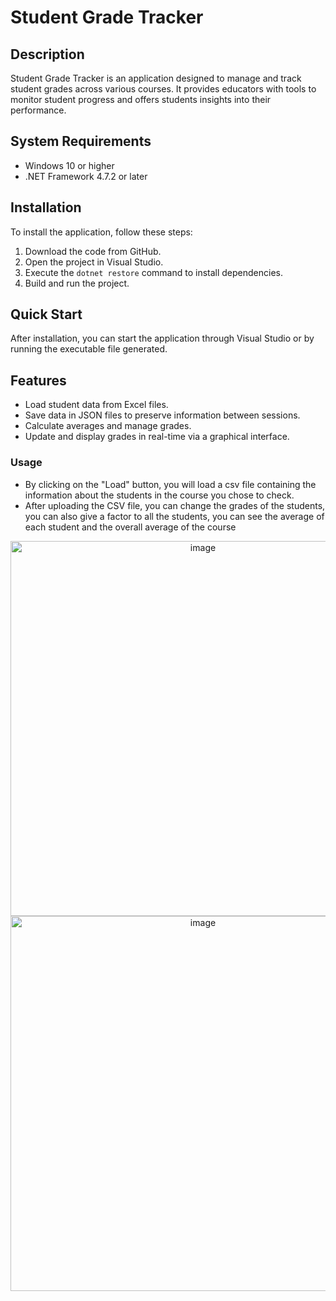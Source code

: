 # Student Grade Tracker

## Description

Student Grade Tracker is an application designed to manage and track student grades across various courses. It provides educators with tools to monitor student progress and offers students insights into their performance.

## System Requirements

- Windows 10 or higher
- .NET Framework 4.7.2 or later

## Installation

To install the application, follow these steps:

1. Download the code from GitHub.
2. Open the project in Visual Studio.
3. Execute the `dotnet restore` command to install dependencies.
4. Build and run the project.

## Quick Start

After installation, you can start the application through Visual Studio or by running the executable file generated.

## Features

- Load student data from Excel files.
- Save data in JSON files to preserve information between sessions.
- Calculate averages and manage grades.
- Update and display grades in real-time via a graphical interface.

### Usage

- By clicking on the "Load" button, you will load a csv file containing the information about the students in the course you chose to check.
- After uploading the CSV file, you can change the grades of the students, you can also give a factor to all the students, you can see the average of each student and the overall average of the course

  
<p align="center">
<a href='https://postimages.org/' target='_blank'><img src='https://i.postimg.cc/23RhywYr/image.png' border='0' alt='image' width="600"/></a>
  <a href='https://postimages.org/' target='_blank'><img src='https://i.postimg.cc/pdfWMJGK/image.png' border='0' alt='image' width="600"/></a>
</p>

